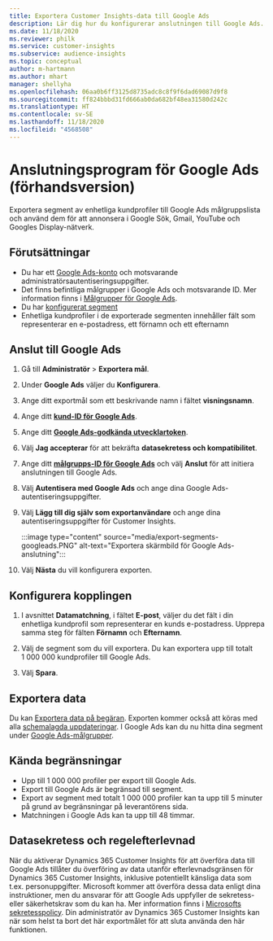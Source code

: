```yaml
---
title: Exportera Customer Insights-data till Google Ads
description: Lär dig hur du konfigurerar anslutningen till Google Ads.
ms.date: 11/18/2020
ms.reviewer: philk
ms.service: customer-insights
ms.subservice: audience-insights
ms.topic: conceptual
author: m-hartmann
ms.author: mhart
manager: shellyha
ms.openlocfilehash: 06aa0b6ff3125d8735adc8c8f9f6dad69087d9f8
ms.sourcegitcommit: ff824bbbd31fd666ab0da682bf48ea31580d242c
ms.translationtype: HT
ms.contentlocale: sv-SE
ms.lasthandoff: 11/18/2020
ms.locfileid: "4568508"
---
```

# <a name="connector-for-google-ads-preview"></a>Anslutningsprogram för Google Ads (förhandsversion)

Exportera segment av enhetliga kundprofiler till Google Ads målgruppslista och använd dem för att annonsera i Google Sök, Gmail, YouTube och Googles Display-nätverk. 

## <a name="prerequisites"></a>Förutsättningar

-   Du har ett [Google Ads-konto](https://ads.google.com/) och motsvarande administratörsautentiseringsuppgifter.
-   Det finns befintliga målgrupper i Google Ads och motsvarande ID. Mer information finns i [Målgrupper för Google Ads](https://support.google.com/google-ads/answer/7558048?hl=en#:~:text=Audience%20lists%20is%20a%20section,Display%20Network%20through%20remarketing%20campaigns.).
-   Du har [konfigurerat segment](segments.md)
-   Enhetliga kundprofiler i de exporterade segmenten innehåller fält som representerar en e-postadress, ett förnamn och ett efternamn

## <a name="connect-to-google-ads"></a>Anslut till Google Ads

1. Gå till **Administratör** > **Exportera mål**.

1. Under **Google Ads** väljer du **Konfigurera**.

1. Ange ditt exportmål som ett beskrivande namn i fältet **visningsnamn**.

1. Ange ditt **[kund-ID för Google Ads](https://support.google.com/google-ads/answer/1704344)**.

1. Ange ditt **[Google Ads-godkända utvecklartoken](https://developers.google.com/google-ads/api/docs/first-call/dev-token)**.

1. Välj **Jag accepterar** för att bekräfta **datasekretess och kompatibilitet**.

1. Ange ditt **[målgrupps-ID för Google Ads](https://support.google.com/google-ads/answer/7558048?hl=en#:~:text=Audience%20lists%20is%20a%20section,Display%20Network%20through%20remarketing%20campaigns.)** och välj **Anslut** för att initiera anslutningen till Google Ads.

1. Välj **Autentisera med Google Ads** och ange dina Google Ads-autentiseringsuppgifter.

1. Välj **Lägg till dig själv som exportanvändare** och ange dina autentiseringsuppgifter för Customer Insights.

   :::image type="content" source="media/export-segments-googleads.PNG" alt-text="Exportera skärmbild för Google Ads-anslutning":::

1. Välj **Nästa** du vill konfigurera exporten.

## <a name="configure-the-connector"></a>Konfigurera kopplingen

1. I avsnittet **Datamatchning**, i fältet **E-post**, väljer du det fält i din enhetliga kundprofil som representerar en kunds e-postadress. Upprepa samma steg för fälten **Förnamn** och **Efternamn**.

1. Välj de segment som du vill exportera. Du kan exportera upp till totalt 1 000 000 kundprofiler till Google Ads.

1. Välj **Spara**.

## <a name="export-the-data"></a>Exportera data

Du kan [Exportera data på begäran](export-destinations.md). Exporten kommer också att köras med alla [schemalagda uppdateringar](system.md#schedule-tab). I Google Ads kan du nu hitta dina segment under [Google Ads-målgrupper](https://support.google.com/google-ads/answer/7558048?hl=en/).

## <a name="known-limitations"></a>Kända begränsningar

- Upp till 1 000 000 profiler per export till Google Ads.
- Export till Google Ads är begränsad till segment.
- Export av segment med totalt 1 000 000 profiler kan ta upp till 5 minuter på grund av begränsningar på leverantörens sida. 
- Matchningen i Google Ads kan ta upp till 48 timmar.

## <a name="data-privacy-and-compliance"></a>Datasekretess och regelefterlevnad

När du aktiverar Dynamics 365 Customer Insights för att överföra data till Google Ads tillåter du överföring av data utanför efterlevnadsgränsen för Dynamics 365 Customer Insights, inklusive potentiellt känsliga data som t.ex. personuppgifter. Microsoft kommer att överföra dessa data enligt dina instruktioner, men du ansvarar för att Google Ads uppfyller de sekretess- eller säkerhetskrav som du kan ha. Mer information finns i [Microsofts sekretesspolicy](https://go.microsoft.com/fwlink/?linkid=396732).
Din administratör av Dynamics 365 Customer Insights kan när som helst ta bort det här exportmålet för att sluta använda den här funktionen.
